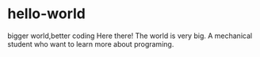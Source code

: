 # hello-world
bigger world,better coding
Here there!
The world is very big.
A mechanical student who want to learn more about programing.
